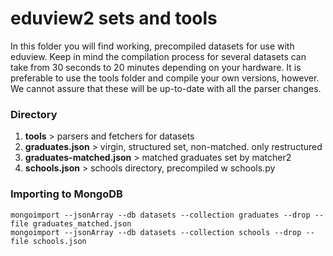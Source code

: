 # eduview2 sets and tools
In this folder you will find working, precompiled datasets for use with eduview. Keep in mind the compilation process for several datasets can take from 30 seconds to 20 minutes depending on your hardware. It is preferable to use the tools folder and compile your own versions, however.
We cannot assure that these will be up-to-date with all the parser changes.

### Directory
1. **tools** > parsers and fetchers for datasets
2. **graduates.json** > virgin, structured set, non-matched. only restructured
3. **graduates-matched.json** > matched graduates set by matcher2
3. **schools.json** > schools directory, precompiled w schools.py

### Importing to MongoDB

    mongoimport --jsonArray --db datasets --collection graduates --drop --file graduates_matched.json
    mongoimport --jsonArray --db datasets --collection schools --drop --file schools.json
